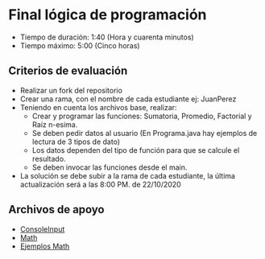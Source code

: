 # Final lógica de programación

- Tiempo de duración: 1:40 (Hora y cuarenta minutos)
- Tiempo máximo: 5:00 (Cinco horas)

## Criterios de evaluación

- Realizar un fork del repositorio
- Crear una rama, con el nombre de cada estudiante ej: JuanPerez
- Teniendo en cuenta los archivos base, realizar:
	- Crear y programar las funciones: Sumatoria, Promedio, Factorial y Raíz n-esima.
	- Se deben pedir datos al usuario (En Programa.java hay ejemplos de lectura de 3 tipos de dato)
	- Los datos dependen del tipo de función para que se calcule el resultado.
	- Se deben invocar las funciones desde el main.
- La solución se debe subir a la rama de cada estudiante, la última actualización será a las 8:00 PM. de 22/10/2020

## Archivos de apoyo

 - [ConsoleInput](https://github.com/xaca/final_logica/blob/main/ConsoleInput.java)
 - [Math](https://docs.oracle.com/javase/8/docs/api/java/lang/Math.html)
 - [Ejemplos Math](https://www.javatpoint.com/java-math)
